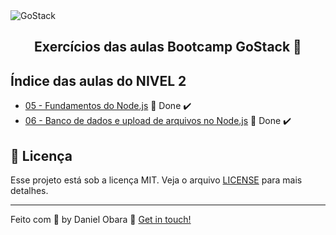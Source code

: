 <img alt="GoStack" src="https://storage.googleapis.com/golden-wind/bootcamp-gostack/header-desafios.png" />
<h2 align="center">
  Exercícios das aulas Bootcamp GoStack 🚀
</h2>

## Índice das aulas do NIVEL 2

- [05 - Fundamentos do Node.js](https://github.com/DanielObara/bootcamp-gostack-exercicios/tree/master/nivel-2/aula-5-primeiro-projeto-nodejs) 🚀 Done :heavy_check_mark:
- [06 - Banco de dados e upload de arquivos no Node.js](https://github.com/DanielObara/bootcamp-gostack-exercicios/tree/master/nivel-2/aula-6-iniciando-backend-do-app) 🚀 Done :heavy_check_mark:

## :memo: Licença

Esse projeto está sob a licença MIT. Veja o arquivo [LICENSE](LICENSE) para mais detalhes.

---

Feito com 💜 by Daniel Obara :wave: [Get in touch!](https://www.linkedin.com/in/danielobara/)
